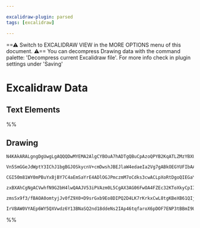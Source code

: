 ```yaml
---

excalidraw-plugin: parsed
tags: [excalidraw]

---
```

==⚠  Switch to EXCALIDRAW VIEW in the MORE OPTIONS menu of this document. ⚠== You can decompress Drawing data with the command palette: 'Decompress current Excalidraw file'. For more info check in plugin settings under 'Saving'


# Excalidraw Data

## Text Elements
%%
## Drawing
```compressed-json
N4KAkARALgngDgUwgLgAQQQDwMYEMA2AlgCYBOuA7hADTgQBuCpAzoQPYB2KqATLZMzYBXUtiRoIACyhQ4zZAHoFAc0JRJQgEYA6bGwC2CgF7N6hbEcK4OCtptbErHALRY8RMpWdx8Q1TdIEfARcZgRmBShcZQUebQB2bQAWGjoghH0EDihmbgBtcDBQMBKIEm4IACEeAHEADQBlBoBhfVSSyFhECqgsKHbSzG5nHh4ANm0AZiSxsfiATjGADniA

Vn5SmGGeJdWptY3IChJ1bgBGJOSkycnV+cmDwshJBEJlaW4edaeIa2Vg7gABkOEGYUFIbAA1ghmmx8GxSBUAMQAMzR6IGkE0uGwkOUEKEHGIsPhiIkSM0PBRPE0mkxEBRhHw+AasABEkEHnpYIh0IA6idJJ8QTyoQhWTB2ehOeUQQT3hxwrk0MCfmw4Di1Fs0GdAaqOhB8cI4ABJYjK1B5AC6IJR5EyZu4HCEzJBhCJWAquEB9IJRMVzAtztdPzC

CGI50m81WY0mPBuYxBjBY7C4aEmSaYrE4ADlOGJPmczmM7oCdks3cwACLpXoRtDgoQIEGaYREgCiwUy2SDLvwIKEcGIuDr53ikyW0bGxcBq0BZxBRA4kKdfcXbFx4e4KIIYRBvUw/QkgEHtwDb+77KAAVPoVM/0lGcKANQhGcS8fWlB/ZABiuH0TO1VAKx+A8oAAQSIZQ03QYIUX6TNSCgcwCAgt5oOgdV6T0bJcHdJhHTQYN+zVUg3ndAhr0PW9

zxBXAhCgNgACVwhfN9G2bH4lwQAAJV53iPVAzm0L5CgAX3AG06FwOA4FZEc32KToXkyCpII+DYGEIBAKEqHE8T9Yk4QRZEzmwUyeFwAYIGwERAmyE1en0VleRhIyyXQVF0TRKybNIOyoAcjJdNxI1CUM0lkUpalaR82ysgCxzvyZFk2TfUE4VlQprLi+zHOcsUBWIU40D4LLfP8wKnPBMUJSldKuQ08r4sqxjhAVJUgUanKEoyAB5DVsC1c49S6v

zmsSx9f3/fBAOA0omtyjJv0fZ9X0+D9srGxb9Eo8DIPQ2D4LK7rKrkxCwL8tgKBeXB61QIjRoqxz2yJC6IWukI7t+S6qEe8aMjeq7L3gNKDKs5hsAhZk6m4JJrg0iGofwABNWHxm0JZbnuR5SiMNgDG4RTIHoAgm3OMS/u21qwoDC0IDBjT8RIVa3x4DameIVkEDgbhvlKDmAFk2GIBAXtwTRgjund8D3LKOZJYy0CJqo4S+0hlGxAAKO5qFQHWg

IrVBAW0VYAEp6WY5QXVwdz6Y13BNaSQ2nd18ddeNs2IAp46tqfaroX6pDOF7ENP3tBBmI9UiOGUQmfiycXJe4diQWwIgeYbUgmxBDg/zYrOOINYQoC45OC+90o7AAKwQbAcgaXO4CFkWxYlrc0Gl2XShxJDGEvfH8Djg0ujSsJgjr1MsKEMEDGB7pCLXTiN2hKXd0L0p8FCcCJ77gfV2ZMTwFE/gGSZcJCfE0SgA
```
%%